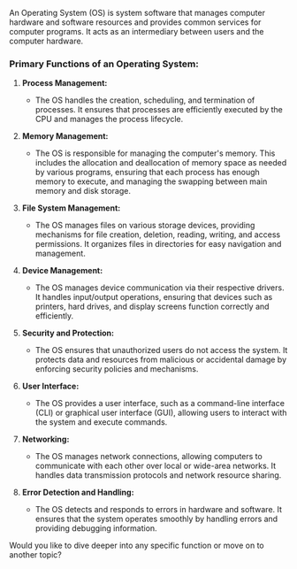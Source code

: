 An Operating System (OS) is system software that manages computer hardware and software resources and provides common services for computer programs. It acts as an intermediary between users and the computer hardware.

### Primary Functions of an Operating System:

1. **Process Management:**
    - The OS handles the creation, scheduling, and termination of processes. It ensures that processes are efficiently executed by the CPU and manages the process lifecycle.

2. **Memory Management:**
    - The OS is responsible for managing the computer's memory. This includes the allocation and deallocation of memory space as needed by various programs, ensuring that each process has enough memory to execute, and managing the swapping between main memory and disk storage.

3. **File System Management:**
    - The OS manages files on various storage devices, providing mechanisms for file creation, deletion, reading, writing, and access permissions. It organizes files in directories for easy navigation and management.

4. **Device Management:**
    - The OS manages device communication via their respective drivers. It handles input/output operations, ensuring that devices such as printers, hard drives, and display screens function correctly and efficiently.

5. **Security and Protection:**
    - The OS ensures that unauthorized users do not access the system. It protects data and resources from malicious or accidental damage by enforcing security policies and mechanisms.

6. **User Interface:**
    - The OS provides a user interface, such as a command-line interface (CLI) or graphical user interface (GUI), allowing users to interact with the system and execute commands.

7. **Networking:**
    - The OS manages network connections, allowing computers to communicate with each other over local or wide-area networks. It handles data transmission protocols and network resource sharing.

8. **Error Detection and Handling:**
    - The OS detects and responds to errors in hardware and software. It ensures that the system operates smoothly by handling errors and providing debugging information.

Would you like to dive deeper into any specific function or move on to another topic?